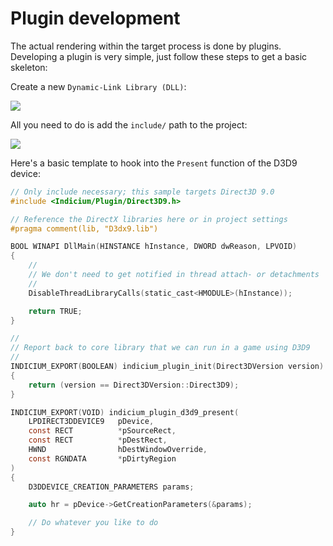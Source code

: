 # Plugin development

The actual rendering within the target process is done by plugins. Developing a plugin is very simple, just follow these steps to get a basic skeleton:

Create a new `Dynamic-Link Library (DLL)`:

![](https://lh3.googleusercontent.com/-AY_ia4E8mZk/Wu4MJRwZJII/AAAAAAAABLA/vi1bH1yX97UanGXOjMDzXGKtqw2Mof2xgCHMYCw/s0/devenv_2018-05-05_21-55-17.png)

All you need to do is add the `include/` path to the project:

![](https://lh3.googleusercontent.com/-CcHpmUNvAsE/Wu4KwAnaQ7I/AAAAAAAABKs/4et9xbqxja0BXtMWDzQkfAqvPTrjFA04QCHMYCw/s0/devenv_2018-05-05_21-49-19.png)

Here's a basic template to hook into the `Present` function of the D3D9 device:

```C
// Only include necessary; this sample targets Direct3D 9.0
#include <Indicium/Plugin/Direct3D9.h>

// Reference the DirectX libraries here or in project settings
#pragma comment(lib, "D3dx9.lib")

BOOL WINAPI DllMain(HINSTANCE hInstance, DWORD dwReason, LPVOID)
{
    //
    // We don't need to get notified in thread attach- or detachments
    // 
    DisableThreadLibraryCalls(static_cast<HMODULE>(hInstance));

    return TRUE;
}

//
// Report back to core library that we can run in a game using D3D9
//
INDICIUM_EXPORT(BOOLEAN) indicium_plugin_init(Direct3DVersion version)
{
    return (version == Direct3DVersion::Direct3D9);
}

INDICIUM_EXPORT(VOID) indicium_plugin_d3d9_present(
    LPDIRECT3DDEVICE9   pDevice,
    const RECT          *pSourceRect,
    const RECT          *pDestRect,
    HWND                hDestWindowOverride,
    const RGNDATA       *pDirtyRegion
)
{
    D3DDEVICE_CREATION_PARAMETERS params;

    auto hr = pDevice->GetCreationParameters(&params);

    // Do whatever you like to do
}
```
